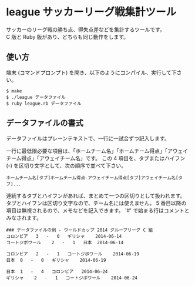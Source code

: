 # league サッカーリーグ戦集計ツール
サッカーのリーグ戦の勝ち点、得失点差などを集計するツールです。  
C 版と Ruby 版があり、どちらも同じ動作をします。


## 使い方
端末 (コマンドプロンプト) を開き、以下のようにコンパイル、実行して下さい。

    $ make
    $ ./league データファイル
    $ ruby league.rb データファイル


## データファイルの書式
データファイルはプレーンテキストで、一行に一試合ずつ記入します。

一行に最低限必要な項目は、「ホームチーム名」「ホームチーム得点」「アウェイチーム得点」「アウェイチーム名」です。
この 4 項目を、タブまたはハイフン (-) を区切り文字として、次の順序で並べて下さい。

    ホームチーム名[タブ]ホームチーム得点-アウェイチーム得点[タブ]アウェイチーム名[タブ]...

連続するタブとハイフンがあれば、まとめて一つの区切りとして扱われます。
タブとハイフンは区切り文字なので、チーム名には使えません。
5 番目以降の項目は無視されるので、メモなどを記入できます。
'#' で始まる行はコメントとみなされます。


    ### データファイルの例 - ワールドカップ 2014 グループリーグ C 組
    コロンビア	3	-	0	ギリシャ	2014-06-14
    コートジボワール	2	-	1	日本	2014-06-14
    
    コロンビア	2	-	1	コートジボワール	2014-06-19
    日本	0	-	0	ギリシャ	2014-06-19
    
    日本	1	-	4	コロンビア	2014-06-24
    ギリシャ	2	-	1	コートジボワール	2014-06-24

